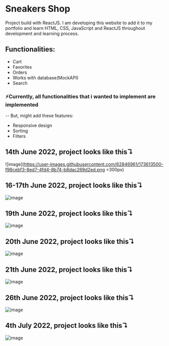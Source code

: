# Sneakers Shop

Project build with ReactJS. I am developing this website to add it to my portfolio and learn HTML, CSS, JavaScript and ReactJS throughout development and learning process.

## Functionalities:

- Cart
- Favorites
- Orders
- Works with database(MockAPI)
- Search

### ⚡Currently, all functionalities that i wanted to implement are implemented

-- But, might add these features:

- Responsive design
- Sorting
- Filters

## 14th June 2022, project looks like this↴

![image](https://user-images.githubusercontent.com/62846961/173613500-f98cebf3-8ed7-4fd4-8b74-b8dac269d2ed.png =300px)

## 16-17th June 2022, project looks like this↴

![image](https://user-images.githubusercontent.com/62846961/174230173-c1295279-a822-4d7e-b75b-8d1c2953efe0.png)

## 19th June 2022, project looks like this↴

![image](https://user-images.githubusercontent.com/62846961/174494356-07915a7e-ca0a-47ad-b122-755646fc3a61.png)

## 20th June 2022, project looks like this↴

![image](https://user-images.githubusercontent.com/62846961/174656783-c19dfe0f-8cd0-4f3a-8435-ea827d8da144.png)

## 21th June 2022, project looks like this↴

![image](https://user-images.githubusercontent.com/62846961/174850943-11c7c77a-9b36-4d42-abfc-9ee9f4743dd2.png)

## 26th June 2022, project looks like this↴

![image](https://user-images.githubusercontent.com/62846961/175819365-68728e1a-c908-41fc-9c15-803fbc65bf8d.png)

## 4th July 2022, project looks like this↴

![image](https://user-images.githubusercontent.com/62846961/177194189-c9150d14-29f6-409b-b5de-549e06ff9a11.png)
